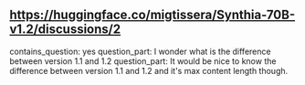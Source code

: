 ## https://huggingface.co/migtissera/Synthia-70B-v1.2/discussions/2

contains_question: yes
question_part: I wonder what is the difference between version 1.1 and 1.2
question_part: It would be nice to know the difference between version 1.1 and 1.2 and it's max content length though.